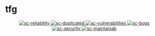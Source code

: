 # tfg
</p>
<p align="center">
<a href = "https://sonarcloud.io/summary/new_code?id=JornezMM_tfg">
<img src="https://sonarcloud.io/api/project_badges/measure?project=JornezMM_tfg&metric=reliability_rating" alt="sc-reliability">
</a>
<a href = "https://sonarcloud.io/summary/new_code?id=JornezMM_tfg">
<img src="https://sonarcloud.io/api/project_badges/measure?project=JornezMM_tfg&metric=duplicated_lines_density" alt="sc-duplicated">
</a>
<a href = "https://sonarcloud.io/summary/new_code?id=JornezMM_tfg">
<img src="https://sonarcloud.io/api/project_badges/measure?project=JornezMM_tfg&metric=vulnerabilities" alt="sc-vulnerabilities">
</a>
<a href = "https://sonarcloud.io/summary/new_code?id=JornezMM_tfg">
<img src="https://sonarcloud.io/api/project_badges/measure?project=JornezMM_tfg&metric=bugs" alt="sc-bugs">
</a>
<a href = "https://sonarcloud.io/summary/new_code?id=JornezMM_tfg">
<img src="https://sonarcloud.io/api/project_badges/measure?project=JornezMM_tfg&metric=security_rating" alt="sc-security">
</a>
<a href = "https://sonarcloud.io/summary/new_code?id=JornezMM_tfg">
<img src="https://sonarcloud.io/api/project_badges/measure?project=JornezMM_tfg&metric=sqale_rating" alt="sc-maintainab">

</p>
